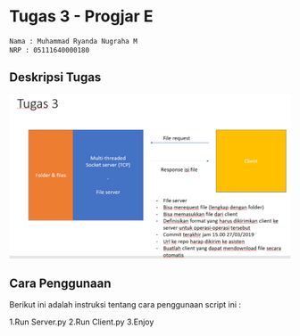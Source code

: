 # Tugas 3 - Progjar E
```
Nama : Muhammad Ryanda Nugraha M
NRP : 05111640000180
```
## Deskripsi Tugas

![DeskripsiTugas](DeskripsiTugas.PNG)


## Cara Penggunaan
Berikut ini adalah instruksi tentang cara penggunaan script ini :

1.Run Server.py
2.Run Client.py
3.Enjoy


